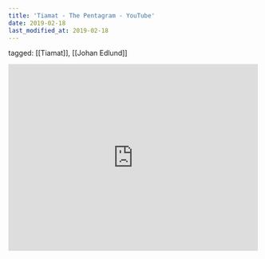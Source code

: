 ```yaml
---
title: 'Tiamat - The Pentagram - YouTube'
date: 2019-02-18
last_modified_at: 2019-02-18
---
```

tagged: [[Tiamat]], [[Johan Edlund]]
<iframe allow="accelerometer; autoplay; clipboard-write; encrypted-media; gyroscope; picture-in-picture" allowfullscreen="" frameborder="0" height="375" id="youtube_iframe" src="https://www.youtube.com/embed/BfC6HjihqZY?feature=oembed&amp;enablejsapi=1&amp;origin=https://safe.txmblr.com&amp;wmode=opaque" width="500"></iframe>